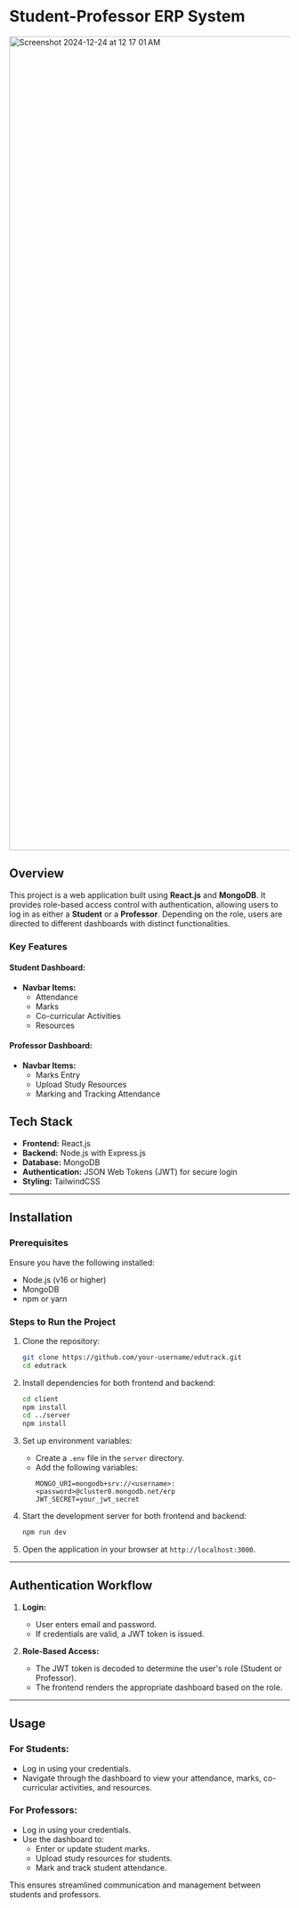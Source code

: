 # Student-Professor ERP System

<img width="1462" alt="Screenshot 2024-12-24 at 12 17 01 AM" src="https://github.com/user-attachments/assets/e62ac950-c498-40c0-b31f-5bffb97744f5" />


## Overview
This project is a web application built using **React.js** and **MongoDB**. It provides role-based access control with authentication, allowing users to log in as either a **Student** or a **Professor**. Depending on the role, users are directed to different dashboards with distinct functionalities.

### Key Features
#### Student Dashboard:
- **Navbar Items:**
  - Attendance
  - Marks
  - Co-curricular Activities
  - Resources

#### Professor Dashboard:
- **Navbar Items:**
  - Marks Entry
  - Upload Study Resources
  - Marking and Tracking Attendance

## Tech Stack
- **Frontend:** React.js
- **Backend:** Node.js with Express.js
- **Database:** MongoDB
- **Authentication:** JSON Web Tokens (JWT) for secure login
- **Styling:** TailwindCSS 

---

## Installation

### Prerequisites
Ensure you have the following installed:
- Node.js (v16 or higher)
- MongoDB
- npm or yarn

### Steps to Run the Project
1. Clone the repository:
   ```bash
   git clone https://github.com/your-username/edutrack.git
   cd edutrack
   ```

2. Install dependencies for both frontend and backend:
   ```bash
   cd client
   npm install
   cd ../server
   npm install
   ```

3. Set up environment variables:
   - Create a `.env` file in the `server` directory.
   - Add the following variables:
     ```env
     MONGO_URI=mongodb+srv://<username>:<password>@cluster0.mongodb.net/erp
     JWT_SECRET=your_jwt_secret
     ```

4. Start the development server for both frontend and backend:
   ```bash
   npm run dev
   ```

5. Open the application in your browser at `http://localhost:3000`.

---

## Authentication Workflow
1. **Login:**
   - User enters email and password.
   - If credentials are valid, a JWT token is issued.

2. **Role-Based Access:**
   - The JWT token is decoded to determine the user's role (Student or Professor).
   - The frontend renders the appropriate dashboard based on the role.

---

## Usage
### For Students:
- Log in using your credentials.
- Navigate through the dashboard to view your attendance, marks, co-curricular activities, and resources.

### For Professors:
- Log in using your credentials.
- Use the dashboard to:
  - Enter or update student marks.
  - Upload study resources for students.
  - Mark and track student attendance.

This ensures streamlined communication and management between students and professors.
